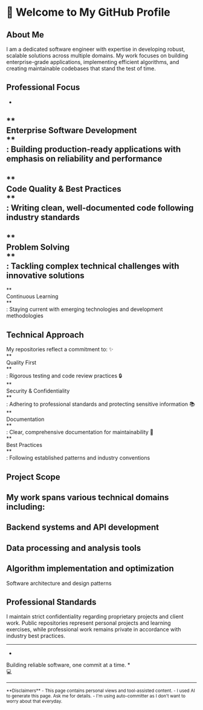 #  👋 Welcome to My GitHub Profile
##  About Me
I am a dedicated software engineer with expertise in developing robust, scalable solutions across multiple domains. My work focuses on building enterprise-grade applications, implementing efficient algorithms, and creating maintainable codebases that stand the test of time.
##  Professional Focus
-  
**  
Enterprise Software Development  
**  
: Building production-ready applications with emphasis on reliability and performance
-  
**  
Code Quality & Best Practices  
**  
: Writing clean, well-documented code following industry standards
-  
**  
Problem Solving  
**  
: Tackling complex technical challenges with innovative solutions
-  
**  
Continuous Learning  
**  
: Staying current with emerging technologies and development methodologies
##  Technical Approach
My repositories reflect a commitment to:
✨  
**  
Quality First  
**  
: Rigorous testing and code review practices
🔒  
**  
Security & Confidentiality  
**  
: Adhering to professional standards and protecting sensitive information
📚  
**  
Documentation  
**  
: Clear, comprehensive documentation for maintainability
🎯  
**  
Best Practices  
**  
: Following established patterns and industry conventions
##  Project Scope
My work spans various technical domains including:
-  
 Backend systems and API development
-  
 Data processing and analysis tools
-  
 Algorithm implementation and optimization
-  
 Software architecture and design patterns
##  Professional Standards
I maintain strict confidentiality regarding proprietary projects and client work. Public repositories represent personal projects and learning exercises, while professional work remains private in accordance with industry best practices.

---

*  
Building reliable software, one commit at a time.
*  
 💻

---
<sub>
**Disclaimers**  
- This page contains personal views and tool-assisted content.  
- I used AI to generate this page. Ask me for details.  
- I'm using auto-committer as I don't want to worry about that everyday.
</sub>
